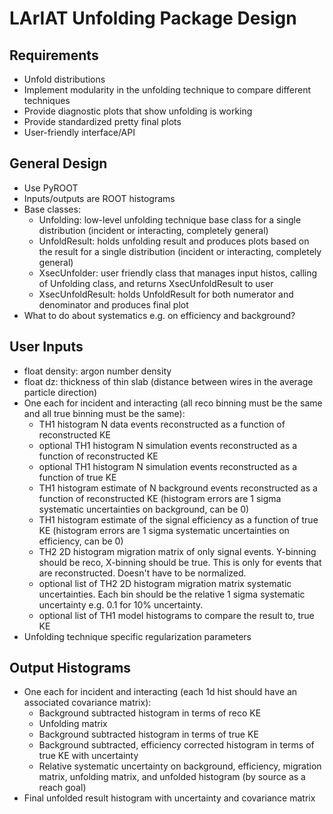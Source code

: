 LArIAT Unfolding Package Design
===============================

Requirements
------------

- Unfold distributions
- Implement modularity in the unfolding technique to compare different techniques
- Provide diagnostic plots that show unfolding is working
- Provide standardized pretty final plots
- User-friendly interface/API

General Design
--------------

- Use PyROOT
- Inputs/outputs are ROOT histograms
- Base classes:
  - Unfolding: low-level unfolding technique base class for a single distribution (incident or interacting, completely general)
  - UnfoldResult: holds unfolding result and produces plots based on the result for a single distribution (incident or interacting, completely general)
  - XsecUnfolder: user friendly class that manages input histos, calling of Unfolding class, and returns XsecUnfoldResult to user
  - XsecUnfoldResult: holds UnfoldResult for both numerator and denominator and produces final plot
- What to do about systematics e.g. on efficiency and background?

User Inputs
-----------

- float density: argon number density
- float dz: thickness of thin slab (distance between wires in the average particle direction)
- One each for incident and interacting (all reco binning must be the same and all true binning must be the same):
  - TH1 histogram N data events reconstructed as a function of reconstructed KE
  - optional TH1 histogram N simulation events reconstructed as a function of reconstructed KE
  - optional TH1 histogram N simulation events reconstructed as a function of true KE
  - TH1 histogram estimate of N background events reconstructed as a function of reconstructed KE (histogram errors are 1 sigma systematic uncertainties on background, can be 0)
  - TH1 histogram estimate of the signal efficiency as a function of true KE (histogram errors are 1 sigma systematic uncertainties on efficiency, can be 0)
  - TH2 2D histogram migration matrix of only signal events. Y-binning should be reco, X-binning should be true. This is only for events that are reconstructed. Doesn't have to be normalized.
  - optional list of TH2 2D histogram migration matrix systematic uncertainties. Each bin should be the relative 1 sigma systematic uncertainty e.g. 0.1 for 10% uncertainty.
  - optional list of TH1 model histograms to compare the result to, true KE
- Unfolding technique specific regularization parameters

Output Histograms
-----------------

- One each for incident and interacting (each 1d hist should have an associated covariance matrix):
  - Background subtracted histogram in terms of reco KE
  - Unfolding matrix
  - Background subtracted histogram in terms of true KE
  - Background subtracted, efficiency corrected histogram in terms of true KE with uncertainty
  - Relative systematic uncertainty on background, efficiency, migration matrix, unfolding matrix, and unfolded histogram (by source as a reach goal)
- Final unfolded result histogram with uncertainty and covariance matrix
